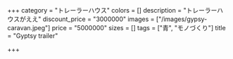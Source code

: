 +++
category = "トレーラーハウス"
colors = []
description = "トレーラーハウスがええ"
discount_price = "3000000"
images = ["/images/gypsy-caravan.jpeg"]
price = "5000000"
sizes = []
tags = ["青", "モノづくり"]
title = "Gyptsy trailer"

+++
